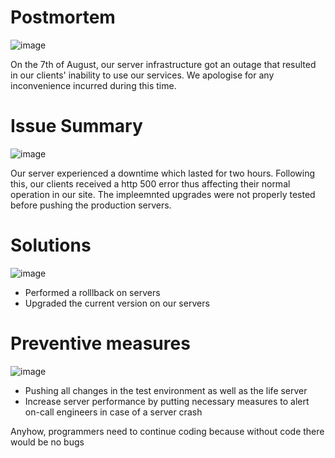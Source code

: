 # Postmortem
![image](https://github.com/Stellanwae/alx-system_engineering-devops/assets/99267699/fc03e086-5daf-49bc-a016-56f4f5273e45)


On the 7th of August, our server infrastructure got an outage that resulted in our clients' inability to use our services. We apologise for any inconvenience incurred during this time.
# Issue Summary
![image](https://github.com/Stellanwae/alx-system_engineering-devops/assets/99267699/e9392653-72ac-4ea2-9e18-8d6a13f8ce42)

Our server experienced a downtime which lasted for two hours. Following this, our clients received a http 500 error thus affecting their normal operation in our site.
The impleemnted upgrades were not properly tested before pushing the production servers.

# Solutions 

![image](https://github.com/Stellanwae/alx-system_engineering-devops/assets/99267699/ab125474-c025-4533-9ea8-202e8fb476f6)

* Performed a rolllback on servers
* Upgraded the current version on our servers

# Preventive measures
![image](https://github.com/Stellanwae/alx-system_engineering-devops/assets/99267699/840b70d2-d322-47c4-b73f-d765a14fe30c)


* Pushing all changes in the test environment as well as the life server
* Increase server performance by putting necessary measures to alert on-call engineers in case of a server crash

Anyhow, programmers need to continue coding because without code there would be no bugs
